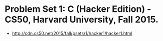 # Problem Set 1: C (Hacker Edition)  - CS50, Harvard University, Fall 2015.

- http://cdn.cs50.net/2015/fall/psets/1/hacker1/hacker1.html
